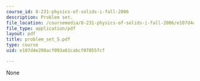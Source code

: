 ```yaml
---
course_id: 8-231-physics-of-solids-i-fall-2006
description: Problem set.
file_location: /coursemedia/8-231-physics-of-solids-i-fall-2006/e107d4e298acf093a61cabcf07055fcf_problem_set_5.pdf
file_type: application/pdf
layout: pdf
title: problem_set_5.pdf
type: course
uid: e107d4e298acf093a61cabcf07055fcf

---
```

None